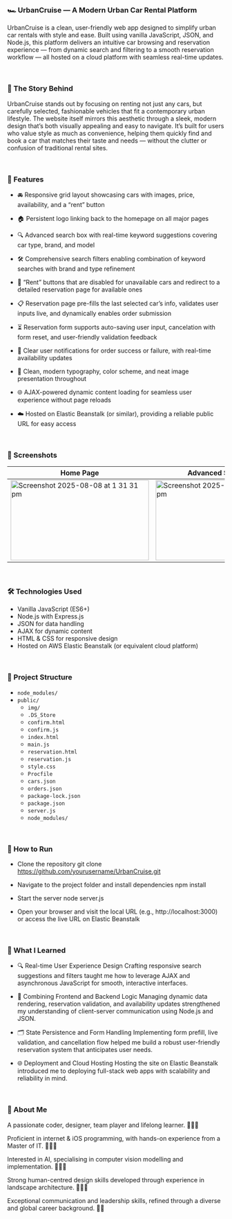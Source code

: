### 🏎️ UrbanCruise — A Modern Urban Car Rental Platform

UrbanCruise is a clean, user-friendly web app designed to simplify urban car rentals with style and ease. Built using vanilla JavaScript, JSON, and Node.js, this platform delivers an intuitive car browsing and reservation experience — from dynamic search and filtering to a smooth reservation workflow — all hosted on a cloud platform with seamless real-time updates.

<br>

### 📖 The Story Behind

UrbanCruise stands out by focusing on renting not just any cars, but carefully selected, fashionable vehicles that fit a contemporary urban lifestyle. The website itself mirrors this aesthetic through a sleek, modern design that’s both visually appealing and easy to navigate. It’s built for users who value style as much as convenience, helping them quickly find and book a car that matches their taste and needs — without the clutter or confusion of traditional rental sites.

<br>

### 📱 Features

* 🚘 Responsive grid layout showcasing cars with images, price, availability, and a “rent” button

* 🏠 Persistent logo linking back to the homepage on all major pages

* 🔍 Advanced search box with real-time keyword suggestions covering car type, brand, and model

* 🛠 Comprehensive search filters enabling combination of keyword searches with brand and type refinement

* 🛒 “Rent” buttons that are disabled for unavailable cars and redirect to a detailed reservation page for available ones

* 📋 Reservation page pre-fills the last selected car’s info, validates user inputs live, and dynamically enables order submission

* ⏳ Reservation form supports auto-saving user input, cancelation with form reset, and user-friendly validation feedback

* 🔔 Clear user notifications for order success or failure, with real-time availability updates

* 🎨 Clean, modern typography, color scheme, and neat image presentation throughout

* 🌐 AJAX-powered dynamic content loading for seamless user experience without page reloads

* ☁️ Hosted on Elastic Beanstalk (or similar), providing a reliable public URL for easy access


<br>

### 📸 Screenshots

 Home Page            |  Advanced Search Box             | Checkout Page          
---------------------------------|---------------------------------|-----------------------------------
<img width="320" height="185" alt="Screenshot 2025-08-08 at 1 31 31 pm" src="https://github.com/user-attachments/assets/a1d01236-e00d-4571-bd2f-dcb766c05199" />| <img width="320" height="185" alt="Screenshot 2025-08-08 at 1 31 59 pm" src="https://github.com/user-attachments/assets/eea04695-e09c-47d0-a588-fa0aa4e824e6" />| <img width="320" height="185" alt="Screenshot 2025-08-08 at 1 32 16 pm" src="https://github.com/user-attachments/assets/a69ebff6-3727-4d3b-b7ac-fe4cdf6cf99b" />

<br>

### 🛠 Technologies Used
* Vanilla JavaScript (ES6+)
* Node.js with Express.js
* JSON for data handling
* AJAX for dynamic content
* HTML & CSS for responsive design
* Hosted on AWS Elastic Beanstalk (or equivalent cloud platform)

<br>

### 📂 Project Structure
- `node_modules/`
- `public/`
  - `img/`
  - `.DS_Store`
  - `confirm.html`
  - `confirm.js`
  - `index.html`
  - `main.js`
  - `reservation.html`
  - `reservation.js`
  - `style.css`
  - `Procfile`
  - `cars.json`
  - `orders.json`
  - `package-lock.json`
  - `package.json`
  - `server.js`
  - `node_modules/`

<br>

### 🚀 How to Run
* Clone the repository
git clone https://github.com/yourusername/UrbanCruise.git

* Navigate to the project folder and install dependencies
npm install

* Start the server
node server.js

* Open your browser and visit the local URL (e.g., http://localhost:3000) or access the live URL on Elastic Beanstalk

<br>

### 🧠 What I Learned
* 🔍 Real-time User Experience Design
Crafting responsive search suggestions and filters taught me how to leverage AJAX and asynchronous JavaScript for smooth, interactive interfaces.

* 🧩 Combining Frontend and Backend Logic
Managing dynamic data rendering, reservation validation, and availability updates strengthened my understanding of client-server communication using Node.js and JSON.

* 🗂 State Persistence and Form Handling
Implementing form prefill, live validation, and cancellation flow helped me build a robust user-friendly reservation system that anticipates user needs.

* 🌐 Deployment and Cloud Hosting
Hosting the site on Elastic Beanstalk introduced me to deploying full-stack web apps with scalability and reliability in mind.

<br>

### 💼 About Me

A passionate coder, designer, team player and lifelong learner. 👩🏻‍🌾

Proficient in internet & iOS programming, with hands-on experience from a Master of IT. 🧑🏻‍🎓

Interested in AI, specialising in computer vision modelling and implementation. 👩🏻‍🔬

Strong human-centred design skills developed through experience in landscape architecture. 👩🏻‍🎨

Exceptional communication and leadership skills, refined through a diverse and global career background. 🧚🏻

